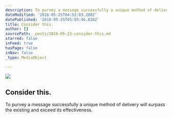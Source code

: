 ```yaml
---
description: To purvey a message successfully a unique method of delivery will surpass the existing and exceed its effectiveness.
dateModified: '2016-05-25T04:52:03.208Z'
datePublished: '2016-05-25T05:05:46.828Z'
title: Consider this.
author: []
sourcePath: _posts/2016-05-23-consider-this.md
starred: false
inFeed: true
hasPage: false
inNav: false
_type: MediaObject

---
```

<article style=""><img src="https://the-grid-user-content.s3-us-west-2.amazonaws.com/08cc49ea-049e-4bc8-9669-0044d1421575.jpg" /><h1>Consider this.</h1><p>To purvey a message successfully a unique method of delivery will surpass the existing and exceed its effectiveness.</p></article>
